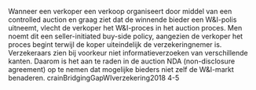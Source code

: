 Wanneer een verkoper een verkoop organiseert door middel van een controlled auction en graag ziet dat de winnende bieder een W&I-polis uitneemt, vlecht de verkoper het W&I-proces in het auction proces. Men noemt dit een seller-initiated buy-side policy, aangezien de verkoper het proces begint terwijl de koper uiteindelijk de verzekeringnemer is. Verzekeraars zien bij voorkeur niet informatieverzoeken van verschillende kanten. Daarom is het aan te raden in de auction NDA (non-disclosure agreement) op te nemen dat mogelijke bieders niet zelf de W&I-markt benaderen. crainBridgingGapWIverzekering2018 4-5

